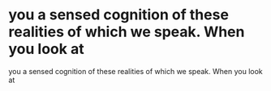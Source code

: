 # you a sensed cognition of these realities of which we speak. When you look at

you a sensed cognition of these realities of which we speak. When you look at